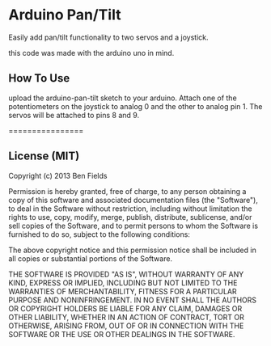 Arduino Pan/Tilt
================

Easily add pan/tilt functionality to two servos and a joystick.


this code was made with the arduino uno in mind.


## How To Use

upload the arduino-pan-tilt sketch to your arduino. Attach one of the potentiometers on the joystick to analog 0 and the other to analog pin 1. The servos will be attached to pins 8 and 9.

================

## License (MIT)

Copyright (c) 2013 Ben Fields

Permission is hereby granted, free of charge, to any person obtaining a copy of
this software and associated documentation files (the "Software"), to deal in
the Software without restriction, including without limitation the rights to
use, copy, modify, merge, publish, distribute, sublicense, and/or sell copies of
the Software, and to permit persons to whom the Software is furnished to do so,
subject to the following conditions:

The above copyright notice and this permission notice shall be included in all
copies or substantial portions of the Software.

THE SOFTWARE IS PROVIDED "AS IS", WITHOUT WARRANTY OF ANY KIND, EXPRESS OR
IMPLIED, INCLUDING BUT NOT LIMITED TO THE WARRANTIES OF MERCHANTABILITY, FITNESS
FOR A PARTICULAR PURPOSE AND NONINFRINGEMENT. IN NO EVENT SHALL THE AUTHORS OR
COPYRIGHT HOLDERS BE LIABLE FOR ANY CLAIM, DAMAGES OR OTHER LIABILITY, WHETHER
IN AN ACTION OF CONTRACT, TORT OR OTHERWISE, ARISING FROM, OUT OF OR IN
CONNECTION WITH THE SOFTWARE OR THE USE OR OTHER DEALINGS IN THE SOFTWARE.

